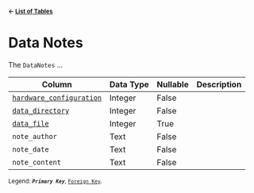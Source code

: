 <sup>**← [List of Tables](schema.md)**</sup>

# Data Notes

The `DataNotes` ...

| Column                                                 | Data Type | Nullable | Description |
| ------------------------------------------------------ | --------- | -------- | ----------- |
| [`hardware_configuration`](hardware_configurations.md) | Integer   | False    |             | 
| [`data_directory`](data_directories.md)                | Integer   | False    |             |
| [`data_file`](data_types.md)                           | Integer   | True     |             |
| `note_author`                                          | Text      | False    |             |
| `note_date`                                            | Text      | False    |             |
| `note_content`                                         | Text      | False    |             |

<sup>Legend: ***`Primary Key`***, [`Foreign Key`](data_notes.md).</sup>
